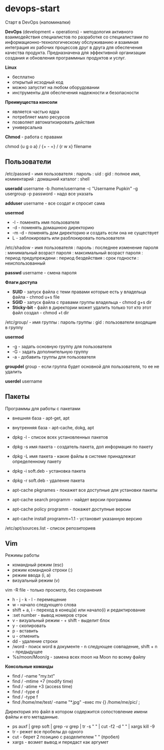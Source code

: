 # devops-start
Старт в DevOps (напоминалки)

**DevOps** (development + operations) - методология активного взаимодействия специалистов по разработке со специалистами по информационно-технологическому обслуживанию и взаимная интеграция их рабочих процессов друг в друга для обеспечения качества продукта. Предназначена для эффективной организации создания и обновления программных продуктов и услуг.

**Linux**
- бесплатно
- открытый исзодный код
- можно запустит на любом оборудовании
- инструменты для обеспечения надежности и безопасности

**Преимущества консоли**
- является частью ядра
- потребляет мало ресурсов
- позволяет автоматизировать действия
- универсальна

**Chmod** - работа с правами

chmod {u g o a} / {+ - =} / {r w x} filename

## Пользователи
/etc/passwd - имя пользователя : пароль : uid : gid : полное имя, комментарий : домашний каталог : shell

**useradd** username -b /home/username -c "Username Pupkin" -g usergroup -p password - надо все указать

**adduser** username - все создат и спросит сама

**usermod**
- -l - поменять имя пользователя
- -d - поменять домашнюю директорию
- -m -d - поменять дом директорию и создать если она не существует
- L - заблокировать или разблокировать пользователя

/etc/shadow - имя пользователя : пароль : последнее изменение пароля : минимальный возраст пароля : максимальный возраст пароля : период предупреждени : период бездействия : срок годности : неиспользованный

**passwd** username - смена пароля

**Флаги доступа**
- **SUID** - запуск файла с теми правами которые есть у владельца файла - chmod u+s file
- **SGID** - запуск файла с правами группы владельца - chmod g+s dir
- **Sticky-bit** - файл в директории может удалить только тот кто этот файл создал - chmod +t dir

/etc/group/ - имя группы : пароль группы : gid : пользователи входящие в группу

**usermod**
- -g - задать основную группу для пользователя
- -G - задать дополнительную группу
- -a - добавить группы для пользователя

**groupdel** group - если группа будет основной для пользователя, то ее не удалить

**userdel** username

## Пакеты
Программы для работы с пакетами
- внешняя база - apt-get, apt
- внутренняя база - apt-cache, dokg, apt

- dpkg -l - список всех установленных пакетов
- dpkg -s имя пакета - создатель пакета, доп информация по пакету 
- dpkg -L имя пакета - какие файлы в системе принадлежат определенному пакету
- dpkg -i soft.deb - установка пакета
- dpkg -r soft.deb - удаление пакета

- apt-cache pkgnames - покажет все доступные для установки пакеты
- apt-cache search programm - найдет версии программы
- apt-cache policy programm - покажет доступные версии
- apt-cache install programm=1.1 - установит указанную версию

/etc/apt/sources.list - список репозиториев

## Vim
Режимы работы
- командный режим (esc)
- режим командной строки (:)
- режим ввода (i, a)
- визуальный режим (v)

vim -R file - только просмотр, без сохранения

- h - j - k - l - перемещение
- w - начало следующего слова
- shift + a, i - переход в конец(a) или начало(i) и редактирование
- :set number - вывод номеров строк
- v - визуальный режим - + shift - выделит блок
- y - скопировать
- p - вставить
- u - отменить
- dd - удаление строки
- /word - поиск word в документе - n следующее совпадение, shift + n - предыдущее
- %s/moon/Moon/g - замена всех moon на Moon по всему файлу

**Консольные команды**

- find / -name "my.txt"
- find / -mtime +7 (modify time)
- find / -atime +3 (access time)
- find / -type d
- find / -type f
- find /home/me/test/ -name "*.jpg" -exec mv {} /home/me/pic/ \;

Директория это файл в котором содержится сопостовление имени файлы и его метаданные.

- ps auxf | grep soft | grep -v grep | tr -s " " | cut -f2 -d " " | xargs kill -9
- tr - режет все пробелы до одного
- cut - берет 2 позицию с разделителем " " (пробел)
- xargs - возмет вывод и передаст как аргумет


